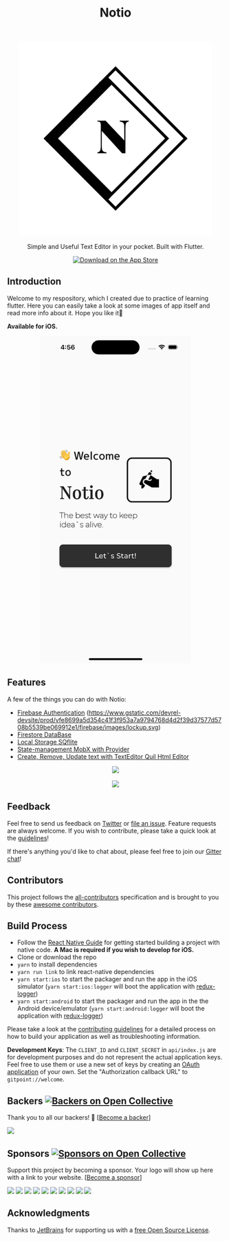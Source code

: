 <h1 align="center"> Notio </h1> <br>
<p align="center">
    <img alt="GitPoint" title="GitPoint" src="https://github.com/rahat-limit/notio/blob/master/git-repo-assets/512x512logo.png" width="450">
</p>

<p align="center">
  Simple and Useful Text Editor in your pocket. Built with Flutter.
</p>

<p align="center">
<!--  Link to AppStore  -->
  <a href="/">
    <img alt="Download on the App Store" title="App Store" src="http://i.imgur.com/0n2zqHD.png" width="140">
  </a>

<!--   <a href="/"> <---- link to play market
    <img alt="Get it on Google Play" title="Google Play" src="http://i.imgur.com/mtGRPuM.png" width="140">
  </a> -->
</p>

## Introduction
Welcome to my respository, which I created due to practice of learning flutter. Here you can easily take a look at some images of app itself and read more info about it. Hope you like it🤙

**Available for iOS.**

<p align="center">
  <img src = "https://github.com/rahat-limit/notio/blob/master/git-repo-assets/Simulator%20Screen%20Shot%20-%20iPhone%2014%20Pro%20-%202023-05-18%20at%2016.56.19.png" width=350>
</p>

## Features

A few of the things you can do with Notio:

* [Firebase Authentication](https://firebase.google.com) (https://www.gstatic.com/devrel-devsite/prod/vfe8699a5d354c41f3f953a7a9794768d4d2f39d37577d5708b5539be069912e1/firebase/images/lockup.svg)
* [Firestore DataBase](https://firebase.google.com)
* [Local Storage SQflite](https://pub.dev/packages/sqflite)
* [State-management MobX with Provider](https://mobx.netlify.app)
* [Create, Remove, Update text with TextEditor Quil Html Editor](https://pub.dev/packages/quill_html_editor)


<p align="center">
  <img src = "https://www.gstatic.com/devrel-devsite/prod/vfe8699a5d354c41f3f953a7a9794768d4d2f39d37577d5708b5539be069912e1/firebase/images/lockup.svg" width=100>
</p>

<p align="center">
  <img src = "http://i.imgur.com/0iorG20.png" width=700>
</p>

## Feedback

Feel free to send us feedback on [Twitter](https://twitter.com/gitpointapp) or [file an issue](https://github.com/gitpoint/git-point/issues/new). Feature requests are always welcome. If you wish to contribute, please take a quick look at the [guidelines](./CONTRIBUTING.md)!

If there's anything you'd like to chat about, please feel free to join our [Gitter chat](https://gitter.im/git-point)!

## Contributors

This project follows the [all-contributors](https://github.com/kentcdodds/all-contributors) specification and is brought to you by these [awesome contributors](./CONTRIBUTORS.md).

## Build Process

- Follow the [React Native Guide](https://facebook.github.io/react-native/docs/getting-started.html) for getting started building a project with native code. **A Mac is required if you wish to develop for iOS.**
- Clone or download the repo
- `yarn` to install dependencies
- `yarn run link` to link react-native dependencies
- `yarn start:ios` to start the packager and run the app in the iOS simulator (`yarn start:ios:logger` will boot the application with [redux-logger](<https://github.com/evgenyrodionov/redux-logger>))
- `yarn start:android` to start the packager and run the app in the the Android device/emulator (`yarn start:android:logger` will boot the application with [redux-logger](https://github.com/evgenyrodionov/redux-logger))

Please take a look at the [contributing guidelines](./CONTRIBUTING.md) for a detailed process on how to build your application as well as troubleshooting information.

**Development Keys**: The `CLIENT_ID` and `CLIENT_SECRET` in `api/index.js` are for development purposes and do not represent the actual application keys. Feel free to use them or use a new set of keys by creating an [OAuth application](https://github.com/settings/applications/new) of your own. Set the "Authorization callback URL" to `gitpoint://welcome`.

## Backers [![Backers on Open Collective](https://opencollective.com/git-point/backers/badge.svg)](#backers)

Thank you to all our backers! 🙏 [[Become a backer](https://opencollective.com/git-point#backer)]

<a href="https://opencollective.com/git-point#backers" target="_blank"><img src="https://opencollective.com/git-point/backers.svg?width=890"></a>

## Sponsors [![Sponsors on Open Collective](https://opencollective.com/git-point/sponsors/badge.svg)](#sponsors)

Support this project by becoming a sponsor. Your logo will show up here with a link to your website. [[Become a sponsor](https://opencollective.com/git-point#sponsor)]

<a href="https://opencollective.com/git-point/sponsor/0/website" target="_blank"><img src="https://opencollective.com/git-point/sponsor/0/avatar.svg"></a>
<a href="https://opencollective.com/git-point/sponsor/1/website" target="_blank"><img src="https://opencollective.com/git-point/sponsor/1/avatar.svg"></a>
<a href="https://opencollective.com/git-point/sponsor/2/website" target="_blank"><img src="https://opencollective.com/git-point/sponsor/2/avatar.svg"></a>
<a href="https://opencollective.com/git-point/sponsor/3/website" target="_blank"><img src="https://opencollective.com/git-point/sponsor/3/avatar.svg"></a>
<a href="https://opencollective.com/git-point/sponsor/4/website" target="_blank"><img src="https://opencollective.com/git-point/sponsor/4/avatar.svg"></a>
<a href="https://opencollective.com/git-point/sponsor/5/website" target="_blank"><img src="https://opencollective.com/git-point/sponsor/5/avatar.svg"></a>
<a href="https://opencollective.com/git-point/sponsor/6/website" target="_blank"><img src="https://opencollective.com/git-point/sponsor/6/avatar.svg"></a>
<a href="https://opencollective.com/git-point/sponsor/7/website" target="_blank"><img src="https://opencollective.com/git-point/sponsor/7/avatar.svg"></a>
<a href="https://opencollective.com/git-point/sponsor/8/website" target="_blank"><img src="https://opencollective.com/git-point/sponsor/8/avatar.svg"></a>
<a href="https://opencollective.com/git-point/sponsor/9/website" target="_blank"><img src="https://opencollective.com/git-point/sponsor/9/avatar.svg"></a>

## Acknowledgments

Thanks to [JetBrains](https://www.jetbrains.com) for supporting us with a [free Open Source License](https://www.jetbrains.com/buy/opensource).
